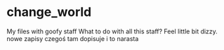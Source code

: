 # change_world
My files with goofy staff
What to do with all this staff? Feel little bit dizzy.
nowe zapisy czegoś tam
dopisuje i to narasta
